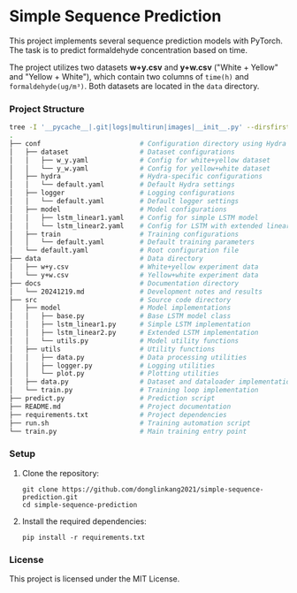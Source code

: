 # Simple Sequence Prediction

This project implements several sequence prediction models with PyTorch. The task is to predict formaldehyde concentration based on time.

The project utilizes two datasets **w+y.csv** and **y+w.csv** ("White + Yellow" and "Yellow + White"), which contain two columns of  `time(h)` and `formaldehyde(ug/m³)`. Both datasets are located in the `data` directory.

### Project Structure

```bash
tree -I '__pycache__|.git|logs|multirun|images|__init__.py' --dirsfirst
.
├── conf                         # Configuration directory using Hydra
│   ├── dataset                  # Dataset configurations
│   │   ├── w_y.yaml             # Config for white+yellow dataset
│   │   └── y_w.yaml             # Config for yellow+white dataset
│   ├── hydra                    # Hydra-specific configurations
│   │   └── default.yaml         # Default Hydra settings
│   ├── logger                   # Logging configurations
│   │   └── default.yaml         # Default logger settings
│   ├── model                    # Model configurations
│   │   ├── lstm_linear1.yaml    # Config for simple LSTM model
│   │   └── lstm_linear2.yaml    # Config for LSTM with extended linear layers
│   ├── train                    # Training configurations
│   │   └── default.yaml         # Default training parameters
│   └── default.yaml             # Root configuration file
├── data                         # Data directory
│   ├── w+y.csv                  # White+yellow experiment data
│   └── y+w.csv                  # Yellow+white experiment data
├── docs                         # Documentation directory
│   └── 20241219.md              # Development notes and results
├── src                          # Source code directory
│   ├── model                    # Model implementations
│   │   ├── base.py              # Base LSTM model class
│   │   ├── lstm_linear1.py      # Simple LSTM implementation
│   │   ├── lstm_linear2.py      # Extended LSTM implementation
│   │   └── utils.py             # Model utility functions
│   ├── utils                    # Utility functions
│   │   ├── data.py              # Data processing utilities
│   │   ├── logger.py            # Logging utilities
│   │   └── plot.py              # Plotting utilities
│   ├── data.py                  # Dataset and dataloader implementations
│   └── train.py                 # Training loop implementation
├── predict.py                   # Prediction script
├── README.md                    # Project documentation
├── requirements.txt             # Project dependencies
├── run.sh                       # Training automation script
└── train.py                     # Main training entry point
```

### Setup

1. Clone the repository:
   ```
   git clone https://github.com/donglinkang2021/simple-sequence-prediction.git
   cd simple-sequence-prediction
   ```

2. Install the required dependencies:
   ```
   pip install -r requirements.txt
   ```

### License

This project is licensed under the MIT License.
